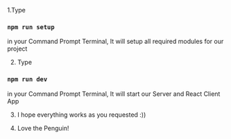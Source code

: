 1.Type 
### `npm run setup` 
in your Command Prompt Terminal, It will setup all required modules for our project

2. Type 

### `npm run dev` 
in your Command Prompt Terminal, It will start our Server and React Client App

3. I hope everything works as you requested :)) 

4. Love the Penguin!

